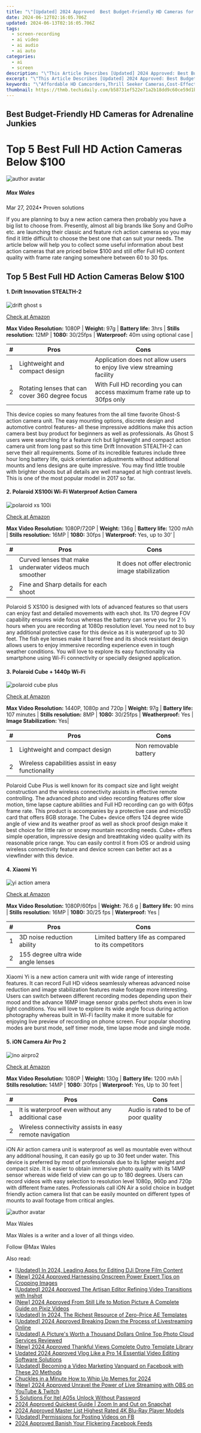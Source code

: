 ```yaml
---
title: "\"[Updated] 2024 Approved  Best Budget-Friendly HD Cameras for Adrenaline Junkies\""
date: 2024-06-12T02:16:05.706Z
updated: 2024-06-13T02:16:05.706Z
tags: 
  - screen-recording
  - ai video
  - ai audio
  - ai auto
categories: 
  - ai
  - screen
description: "\"This Article Describes [Updated] 2024 Approved: Best Budget-Friendly HD Cameras for Adrenaline Junkies\""
excerpt: "\"This Article Describes [Updated] 2024 Approved: Best Budget-Friendly HD Cameras for Adrenaline Junkies\""
keywords: "\"Affordable HD Camcorders,Thrill Seeker Cameras,Cost-Effective HD Gear,Budget-Friendly HD Cams,HD Cameras Low Price,Economic HD Recording,Invest in HD Cam Tech\""
thumbnail: https://thmb.techidaily.com/b58731ef522e71a2b18dd9c60ce59d1b021be466af8c6f07f44a82b94265d7d5.jpg
---
```


## Best Budget-Friendly HD Cameras for Adrenaline Junkies

# Top 5 Best Full HD Action Cameras Below $100

![author avatar](https://images.wondershare.com/filmora/article-images/max-wales-author.jpg)

##### Max Wales

 Mar 27, 2024• Proven solutions

 If you are planning to buy a new action camera then probably you have a big list to choose from. Presently, almost all big brands like Sony and GoPro etc. are launching their classic and feature rich action cameras so you may find it little difficult to choose the best one that can suit your needs. The article below will help you to collect some useful information about best action cameras that are priced below $100 and still offer Full HD content quality with frame rate ranging somewhere between 60 to 30 fps.

## Top 5 Best Full HD Action Cameras Below $100

#### 1. Drift Innovation STEALTH-2

![drift ghost s](//images.wondershare.com/filmora/article-images/drift-innocations-ghost-s-1.jpg)

[Check at Amazon](https://www.amazon.com/gp/product/B00MCWWL0G/ref=as%5Fli%5Fqf%5Fsp%5Fasin%5Fil%5Ftl?ie=UTF8&tag=vs-flora-20&camp=1789&creative=9325&linkCode=as2&creativeASIN=B00MCWWL0G&linkId=18467dac61fdbb82717c78990474d825)

**Max Video Resolution:** 1080P | **Weight:** 97g | **Battery life:** 3hrs | **Stills resolution:** 12MP | **1080:** 30/25fps | **Waterproof:** 40m using optional case |

| # | Pros                                            | Cons                                                                      |
| - | ----------------------------------------------- | ------------------------------------------------------------------------- |
| 1 | Lightweight and compact design                  | Application does not allow users to enjoy live view streaming facility    |
| 2 | Rotating lenses that can cover 360 degree focus | With Full HD recording you can access maximum frame rate up to 30fps only |

This device copies so many features from the all time favorite Ghost-S action camera unit. The easy mounting options, discrete design and automotive control features- all these impressive additions make this action camera best buy product for beginners as well as professionals. As Ghost S users were searching for a feature rich but lightweight and compact action camera unit from long past so this time Drift Innovation STEALTH-2 can serve their all requirements. Some of its incredible features include three hour long battery life, quick orientation adjustments without additional mounts and lens designs are quite impressive. You may find little trouble with brighter shoots but all details are well managed at high contrast levels. This is one of the most popular model in 2017 so far.

#### 2. Polaroid XS100i Wi-Fi Waterproof Action Camera

![polaroid xs 100i](https://images.wondershare.com/filmora/article-images/polaroid-xs-100i-1.jpg)

[Check at Amazon](https://www.amazon.com/gp/product/B00F46UQ4K/ref=as%5Fli%5Ftl?ie=UTF8&tag=vs-flora-20&camp=1789&creative=9325&linkCode=as2&creativeASIN=B00F46UQ4K&linkId=6d1cf73dd040f47f4ac8a8a14ac9643f)

**Max Video Resolution:** 1080P/720P | **Weight:**  136g | **Battery life:**  1200 mAh | **Stills resolution:** 16MP | **1080:**  30fps | **Waterproof:** Yes, up to 30’ |

| # | Pros                                                    | Cons                                             |
| - | ------------------------------------------------------- | ------------------------------------------------ |
| 1 | Curved lenses that make underwater videos much smoother | It does not offer electronic image stabilization |
| 2 | Fine and Sharp details for each shoot                   |                                                  |

 Polaroid S XS100 is designed with lots of advanced features so that users can enjoy fast and detailed movements with each shot. Its 170 degree FOV capability ensures wide focus whereas the battery can serve you for 2 ½ hours when you are recording at 1080p resolution level. You need not to buy any additional protective case for this device as it is waterproof up to 30 feet. The fish eye lenses make it barrel free and its shock resistant design allows users to enjoy immersive recording experience even in tough weather conditions. You will love to explore its easy functionality via smartphone using Wi-Fi connectivity or specially designed application.

#### 3. Polaroid Cube + 1440p Wi-Fi

![polaroid cube plus](https://images.wondershare.com/filmora/article-images/polaroid-cube-plus.jpg)

[Check at Amazon](https://www.amazon.com/gp/product/B011OUSSL2/ref=as%5Fli%5Ftl?ie=UTF8&tag=vs-flora-20&camp=1789&creative=9325&linkCode=as2&creativeASIN=B011OUSSL2&linkId=8468cb3fa9694ab9e09d99e5f9a7587e)

**Max Video Resolution:** 1440P, 1080p and 720p | **Weight:**  97g | **Battery life:** 107 minutes | **Stills resolution:** 8MP | **1080:** 30/25fps | **Weatherproof:** Yes | **Image Stabilization:** Yes|

| # | Pros                                               | Cons                  |
| - | -------------------------------------------------- | --------------------- |
| 1 | Lightweight and compact design                     | Non removable battery |
| 2 | Wireless capabilities assist in easy functionality |                       |

 Polaroid Cube Plus is well known for its compact size and light weight construction and the wireless connectivity assists in effective remote controlling. The advanced photo and video recording features offer slow motion, time lapse capture abilities and Full HD recording can go with 60fps frame rate. This product is accompanies by a protective case and microSD card that offers 8GB storage. The Cube+ device offers 124 degree wide angle of view and its weather proof as well as shock proof design make it best choice for little rain or snowy mountain recording needs. Cube+ offers simple operation, impressive design and breathtaking video quality with its reasonable price range. You can easily control it from iOS or android using wireless connectivity feature and device screen can better act as a viewfinder with this device.

#### 4. Xiaomi Yi

![yi action amera](https://images.wondershare.com/filmora/article-images/yi-action-camera.jpg)

[Check at Amazon](https://www.amazon.com/gp/product/B01C89GCHU/ref=as%5Fli%5Ftl?ie=UTF8&tag=vs-flora-20&camp=1789&creative=9325&linkCode=as2&creativeASIN=B01C89GCHU&linkId=0fa33bbe15256887fcfa7957bd8e3a3a)

**Max Video Resolution:** 1080P/60fps | **Weight:** 76.6 g | **Battery life:** 90 mins | **Stills resolution:** 16MP | **1080:** 30/25 fps | **Waterproof:** Yes |

| # | Pros                               | Cons                                                |
| - | ---------------------------------- | --------------------------------------------------- |
| 1 | 3D noise reduction ability         | Limited battery life as compared to its competitors |
| 2 | 155 degree ultra wide angle lenses |                                                     |

 Xiaomi Yi is a new action camera unit with wide range of interesting features. It can record Full HD videos seamlessly whereas advanced noise reduction and image stabilization features make footage more interesting. Users can switch between different recording modes depending upon their mood and the advance 16MP image sensor grabs perfect shots even in low light conditions. You will love to explore its wide angle focus during action photography whereas built in Wi-Fi facility make it more suitable for enjoying live preview of recording on phone screen. Four popular shooting modes are burst mode, self timer mode, time lapse mode and single mode.

#### 5. iON Camera Air Pro 2

![ino airpro2](https://images.wondershare.com/filmora/article-images/ino-air-pro-3.jpg)

[Check at Amazon](https://www.amazon.com/gp/product/B00CKPMHSQ/ref=as%5Fli%5Fqf%5Fsp%5Fasin%5Fil%5Ftl?ie=UTF8&tag=vs-flora-20&camp=1789&creative=9325&linkCode=as2&creativeASIN=B00CKPMHSQ&linkId=10f82ce1fa07ee60640f908cfbf0d05c)

**Max Video Resolution:** 1080P | **Weight:** 130g | **Battery life:** 1200 mAh | **Stills resolution:** 14MP | **1080:** 30fps | **Waterproof:** Yes, Up to 30 feet |

| # | Pros                                                    | Cons                                 |
| - | ------------------------------------------------------- | ------------------------------------ |
| 1 | It is waterproof even without any additional case       | Audio is rated to be of poor quality |
| 2 | Wireless connectivity assists in easy remote navigation |                                      |

 iON Air action camera unit is waterproof as well as mountable even without any additional housing, it can easily go up to 30 feet under water. This device is preferred by most of professionals due to its lighter weight and compact size. It is easier to obtain immersive photo quality with its 14MP sensor whereas wide field of view can go up to 180 degrees. Users can record videos with easy selection to resolution level 1080p, 960p and 720p with different frame rates. Professionals call iON Air a solid choice in budget friendly action camera list that can be easily mounted on different types of mounts to avail footage from critical angles.

![author avatar](https://images.wondershare.com/filmora/article-images/max-wales-author.jpg)

Max Wales

Max Wales is a writer and a lover of all things video.

Follow @Max Wales


<ins class="adsbygoogle"
     style="display:block"
     data-ad-format="autorelaxed"
     data-ad-client="ca-pub-7571918770474297"
     data-ad-slot="1223367746"></ins>



<ins class="adsbygoogle"
     style="display:block"
     data-ad-client="ca-pub-7571918770474297"
     data-ad-slot="8358498916"
     data-ad-format="auto"
     data-full-width-responsive="true"></ins>


<span class="atpl-alsoreadstyle">Also read:</span>
<div><ul>
<li><a href="https://article-files.techidaily.com/updated-in-2024-leading-apps-for-editing-dji-drone-film-content/"><u>[Updated] In 2024, Leading Apps for Editing DJi Drone Film Content</u></a></li>
<li><a href="https://article-files.techidaily.com/new-2024-approved-harnessing-onscreen-power-expert-tips-on-cropping-images/"><u>[New] 2024 Approved  Harnessing Onscreen Power  Expert Tips on Cropping Images</u></a></li>
<li><a href="https://article-files.techidaily.com/updated-2024-approved-the-artisan-editor-refining-video-transitions-with-inshot/"><u>[Updated] 2024 Approved  The Artisan Editor  Refining Video Transitions with Inshot</u></a></li>
<li><a href="https://article-files.techidaily.com/new-2024-approved-from-still-life-to-motion-picture-a-complete-guide-on-pixiz-videos/"><u>[New] 2024 Approved  From Still Life to Motion Picture  A Complete Guide on Pixiz Videos</u></a></li>
<li><a href="https://article-files.techidaily.com/updated-in-2024-the-richest-resource-of-zero-price-ae-templates/"><u>[Updated] In 2024, The Richest Resource of Zero-Price AE Templates</u></a></li>
<li><a href="https://article-files.techidaily.com/updated-2024-approved-breaking-down-the-process-of-livestreaming-online/"><u>[Updated] 2024 Approved  Breaking Down the Process of Livestreaming Online</u></a></li>
<li><a href="https://article-files.techidaily.com/updated-a-pictures-worth-a-thousand-dollars-online-top-photo-cloud-services-reviewed/"><u>[Updated] A Picture's Worth a Thousand Dollars Online  Top Photo Cloud Services Reviewed</u></a></li>
<li><a href="https://article-files.techidaily.com/new-2024-approved-thankful-views-complete-outro-template-library/"><u>[New] 2024 Approved  Thankful Views  Complete Outro Template Library</u></a></li>
<li><a href="https://smart-video-creator.techidaily.com/updated-2024-approved-vlog-like-a-pro-14-essential-video-editing-software-solutions/"><u>Updated 2024 Approved Vlog Like a Pro 14 Essential Video Editing Software Solutions</u></a></li>
<li><a href="https://facebook-clips.techidaily.com/updated-becoming-a-video-marketing-vanguard-on-facebook-with-these-20-methods/"><u>[Updated] Becoming a Video Marketing Vanguard on Facebook with These 20 Methods</u></a></li>
<li><a href="https://extra-hints.techidaily.com/chuckles-in-a-minute-how-to-whip-up-memes-for-2024/"><u>Chuckles in a Minute  How to Whip Up Memes for 2024</u></a></li>
<li><a href="https://video-capture.techidaily.com/new-2024-approved-unravel-the-power-of-live-streaming-with-obs-on-youtube-and-twitch/"><u>[New] 2024 Approved  Unravel the Power of Live Streaming with OBS on YouTube & Twitch</u></a></li>
<li><a href="https://unlock-android.techidaily.com/5-solutions-for-itel-a05s-unlock-without-password-by-drfone-android/"><u>5 Solutions For Itel A05s Unlock Without Password</u></a></li>
<li><a href="https://ai-video-editing.techidaily.com/2024-approved-quickest-guide-zoom-in-and-out-on-snapchat/"><u>2024 Approved Quickest Guide | Zoom In and Out on Snapchat</u></a></li>
<li><a href="https://extra-skills.techidaily.com/2024-approved-master-list-highest-rated-4k-blu-ray-player-models/"><u>2024 Approved  Master List  Highest Rated 4K Blu-Ray Player Models</u></a></li>
<li><a href="https://facebook-video-content.techidaily.com/updated-permissions-for-posting-videos-on-fb/"><u>[Updated] Permissions for Posting Videos on FB</u></a></li>
<li><a href="https://facebook-videos.techidaily.com/2024-approved-banish-your-flickering-facebook-feeds/"><u>2024 Approved  Banish Your Flickering Facebook Feeds</u></a></li>
</ul></div>
